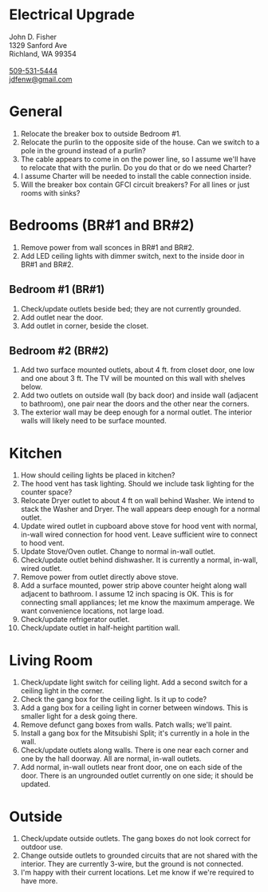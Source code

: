 Electrical Upgrade
==================


John D. Fisher\
1329 Sanford Ave\
Richland, WA 99354\
\
[509-531-5444](sip:5095315444)\
[jdfenw@gmail.com](mailto:jdfenw@gmail.com)

# General
1. Relocate the breaker box to outside Bedroom #1.
2. Relocate the purlin to the opposite side of the house. Can we switch to
   a pole in the ground instead of a purlin?
3. The cable appears to come in on the power line, so I assume we'll have
   to relocate that with the purlin. Do you do that or do we need Charter?
4. I assume Charter will be needed to install the cable connection inside.
5. Will the breaker box contain GFCI circuit breakers? For all lines or
   just rooms with sinks?

# Bedrooms (BR#1 and BR#2)
1. Remove power from wall sconces in BR#1 and BR#2.
2. Add LED ceiling lights with dimmer switch, next to the inside door in
   BR#1 and BR#2.

## Bedroom #1 (BR#1)
1. Check/update outlets beside bed; they are not currently grounded.
2. Add outlet near the door.
3. Add outlet in corner, beside the closet.

## Bedroom #2 (BR#2)
1. Add two surface mounted outlets, about 4 ft. from closet door, one
   low and one about 3 ft. The TV will be mounted on this wall with
   shelves below.
2. Add two outlets on outside wall (by back door) and inside wall (adjacent
   to bathroom), one pair near the doors and the other near the corners.
3. The exterior wall may be deep enough for a normal outlet. The
   interior walls will likely need to be surface mounted.

# Kitchen
1. How should ceiling lights be placed in kitchen?
2. The hood vent has task lighting. Should we include task lighting for the counter space?
3. Relocate Dryer outlet to about 4 ft on wall behind Washer. We intend to
   stack the Washer and Dryer. The wall appears deep enough for a normal
   outlet.
4. Update wired outlet in cupboard above stove for hood vent with normal,
   in-wall  wired connection for hood vent. Leave sufficient wire to
   connect to hood vent.
5. Update Stove/Oven outlet. Change to normal in-wall outlet.
6. Check/update outlet behind dishwasher. It is currently a normal,
   in-wall, wired outlet.
7. Remove power from outlet directly above stove.
8. Add a surface mounted, power strip above counter height along wall
   adjacent to bathroom. I assume 12 inch spacing is OK. This is for
   connecting small appliances; let me know the maximum amperage. We want
   convenience locations, not large load.
9. Check/update refrigerator outlet.
10. Check/update outlet in half-height partition wall.

# Living Room
1. Check/update light switch for ceiling light. Add a second switch for
   a ceiling light in the corner.
2. Check the gang box for the ceiling light. Is it up to code?
3. Add a gang box for a ceiling light in corner between windows. This is
   smaller light for a desk going there.
4. Remove defunct gang boxes from walls. Patch walls; we'll paint.
5. Install a gang box for the Mitsubishi Split; it's currently in a hole in the wall.
6. Check/update outlets along walls. There is one near each corner and one
   by the hall doorway. All are normal, in-wall outlets.
7. Add normal, in-wall outlets near front door, one on each side of the
   door. There is an ungrounded outlet currently on one side; it should be
   updated.

# Outside
1. Check/update outside outlets. The gang boxes do not look correct for
   outdoor use.
2. Change outside outlets to grounded circuits that are not shared with the
   interior. They are currently 3-wire, but the ground is not connected.
3. I'm happy with their current locations. Let me know if we're required to
   have more.
